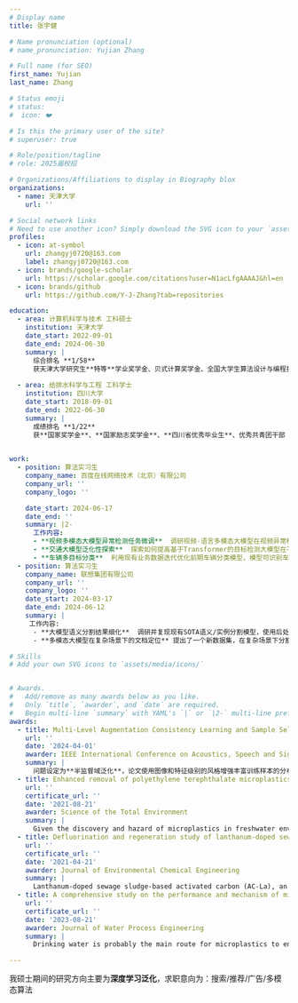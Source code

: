 ```yaml
---
# Display name
title: 张宇健

# Name pronunciation (optional)
# name_pronunciation: Yujian Zhang

# Full name (for SEO)
first_name: Yujian
last_name: Zhang

# Status emoji
# status:
#  icon: ❤️

# Is this the primary user of the site?
# superuser: true

# Role/position/tagline
# role: 2025届校招

# Organizations/Affiliations to display in Biography blox
organizations:
  - name: 天津大学
    url: ''

# Social network links
# Need to use another icon? Simply download the SVG icon to your `assets/media/icons/` folder.
profiles:
  - icon: at-symbol
    url: zhangyj0720@163.com
    label: zhangyj0720@163.com
  - icon: brands/google-scholar
    url: https://scholar.google.com/citations?user=N1acLfgAAAAJ&hl=en
  - icon: brands/github
    url: https://github.com/Y-J-Zhang?tab=repositories

education:
  - area: 计算机科学与技术 工科硕士
    institution: 天津大学
    date_start: 2022-09-01
    date_end: 2024-06-30
    summary: |
      综合排名 **1/58**
      获天津大学研究生**特等**学业奖学金、贝式计算奖学金、全国大学生算法设计与编程挑战赛金奖等奖励。
    
  - area: 给排水科学与工程 工科学士
    institution: 四川大学
    date_start: 2018-09-01
    date_end: 2022-06-30
    summary: |
      成绩排名 **1/22**
      获**国家奖学金**、**国家励志奖学金**、**四川省优秀毕业生**、优秀共青团干部

     
work:
  - position: 算法实习生
    company_name: 百度在线网络技术（北京）有限公司
    company_url: ''
    company_logo: ''

    date_start: 2024-06-17
    date_end: ''
    summary: |2-
      工作内容:
      - **视频多模态大模型异常检测任务微调**  调研视频-语言多模态大模型在视频异常检测的应用，并利用现有业务数据验证相关方法在交通事故检测的有效性并微调，探索优化方案。
      - **交通大模型泛化性探索**  探索如何提高基于Transformer的目标检测大模型在不同城市业务数据上的泛化效果。本人负责方案制定、评测集构建、模型训练、数据增强方案探索等内容。所提方案在相应评测集上mAP50提高**0.7%**至**11.0%**。
      - **车辆多目标分类**  利用现有业务数据迭代优化前期车辆分类模型，模型可识别车辆类型、颜色、品牌，平均精度达**95.68%**。主要工作内容包含需求对齐、评测集构建、数据清洗、冷启动等内容。
  - position: 算法实习生
    company_name: 联想集团有限公司
    company_url: ''
    company_logo: ''
    date_start: 2024-03-17
    date_end: 2024-06-12
    summary: |
     工作内容:
      - **大模型语义分割结果细化**  调研并复现现有SOTA语义/实例分割模型，使用后处理方法利用大模型输出的粗分割结果，结合图像的多尺度上下文语义信息对分割结果进行细化。相应研究成果投稿至ACM MM。
      - **多模态大模型在复杂场景下的文档定位** 提出了一个新数据集，在复杂场景下分割文档。涉及多模态大模型的轻量化以及语义分割等研究内容，本人负责调研现有多模态大模型效果并探索模型轻量化方案。

# Skills
# Add your own SVG icons to `assets/media/icons/`


# Awards.
#   Add/remove as many awards below as you like.
#   Only `title`, `awarder`, and `date` are required.
#   Begin multi-line `summary` with YAML's `|` or `|2-` multi-line prefix and indent 2 spaces below.
awards:
  - title: Multi-Level Augmentation Consistency Learning and Sample Selection for Semi-Supervised Domain Generalization
    url: ''
    date: '2024-04-01'
    awarder: IEEE International Conference on Acoustics, Speech and Signal Processing
    summary: |
      问题设定为**半监督域泛化**，论文使用图像和特征级别的风格增强丰富训练样本的分布空间，并从域泛化理论研究出发，显式**约束特征域不变性**以提高模型泛化能力。此外，论文还提出新的**样本选择策略**为模型选择高质量有标签样本进行训练。所提方法在域泛化数据集PACS 和OfficeHome 上实现了SOTA 效果，并扩展了现有研究的应用场景。
  - title: Enhanced removal of polyethylene terephthalate microplastics through polyaluminum chloride coagulation with three typical coagulant aids
    url: ''
    certificate_url: ''
    date: '2021-08-21'
    awarder: Science of the Total Environment
    summary: |
      Given the discovery and hazard of microplastics in freshwater environments, the removal of microplastics in drinking water deserves more attention. Nevertheless, in the light of existing literature, the effectiveness of conventional coagulation on microplastics removal is insufficient. Hence, enhanced coagulation is worth being explored...
  - title: Defluorination and regeneration study of lanthanum-doped sewage sludge-based activated carbon
    url: ''
    certificate_url: ''
    date: '2021-04-21'
    awarder: Journal of Environmental Chemical Engineering
    summary: |
      Lanthanum-doped sewage sludge-based activated carbon (AC-La), an environment-friendly material, can effectively remove fluoride ions from water. Regeneration performance of AC-La was mainly studied in this work. The results showed that compared to other elution methods, excellent regeneration performance of AC-La was achieved by NaOH. AC-La treated with 0.5 mol/L NaOH showed a high desorption rate (> 98.5%) and fluorine removal efficiency (ca.60%) again....
  - title: A comprehensive study on the performance and mechanism of microplastics removal by enhanced coagulation methods
    url: ''
    certificate_url: ''
    date: '2023-08-21'
    awarder: Journal of Water Process Engineering
    summary: |
      Drinking water is probably the main route for microplastics to enter the human body....

---
```


我硕士期间的研究方向主要为**深度学习泛化**，求职意向为：搜索/推荐/广告/多模态算法
